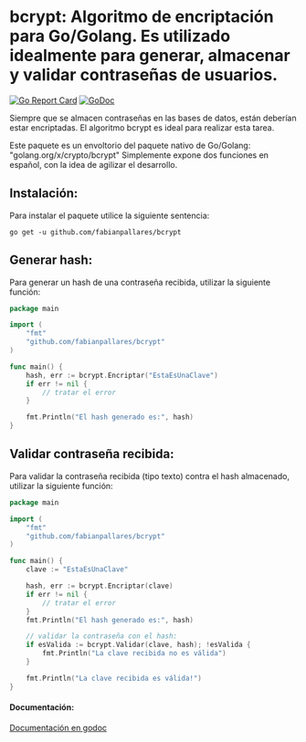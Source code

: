 # bcrypt: Algoritmo de encriptación para Go/Golang. Es utilizado idealmente para generar, almacenar y validar contraseñas de usuarios. 

[![Go Report Card](https://goreportcard.com/badge/github.com/fabianpallares/bcrypt)](https://goreportcard.com/report/github.com/fabianpallares/bcrypt) [![GoDoc](https://godoc.org/github.com/fabianpallares/bcrypt?status.svg)](https://godoc.org/github.com/fabianpallares/bcrypt)

Siempre que se almacen contraseñas en las bases de datos, están deberían estar encriptadas.
El algoritmo bcrypt es ideal para realizar esta tarea.

Este paquete es un envoltorio del paquete nativo de Go/Golang: "golang.org/x/crypto/bcrypt"
Simplemente expone dos funciones en español, con la idea de agilizar el desarrollo.

## Instalación:
Para instalar el paquete utilice la siguiente sentencia:
```
go get -u github.com/fabianpallares/bcrypt
```

## Generar hash:
Para generar un hash de una contraseña recibida, utilizar la siguiente función:

```GO
package main

import (
    "fmt"
	"github.com/fabianpallares/bcrypt"
)

func main() {
    hash, err := bcrypt.Encriptar("EstaEsUnaClave")
    if err != nil {
        // tratar el error
    }

    fmt.Println("El hash generado es:", hash)
}
```

## Validar contraseña recibida:
Para validar la contraseña recibida (tipo texto) contra el hash almacenado, utilizar la siguiente función:

```GO
package main

import (
    "fmt"
	"github.com/fabianpallares/bcrypt"
)

func main() {
    clave := "EstaEsUnaClave"

    hash, err := bcrypt.Encriptar(clave)
    if err != nil {
        // tratar el error
    }
    fmt.Println("El hash generado es:", hash)

    // validar la contraseña con el hash:
    if esValida := bcrypt.Validar(clave, hash); !esValida {
        fmt.Println("La clave recibida no es válida")
    }

    fmt.Println("La clave recibida es válida!")
}
```
#### Documentación:
[Documentación en godoc](https://godoc.org/github.com/fabianpallares/bcrypt)